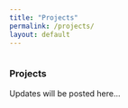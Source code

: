 ```yaml
---
title: "Projects"
permalink: /projects/
layout: default
---
```


<div class="chise-page" style="height: calc(100vh - 100px); overflow-y:hidden;">
    <h3 class="page-title-with-home"> Projects</h3>
    <div class="projects-list">
        <p class="post-here">Updates will be posted here...</p>
    </div>
</div>